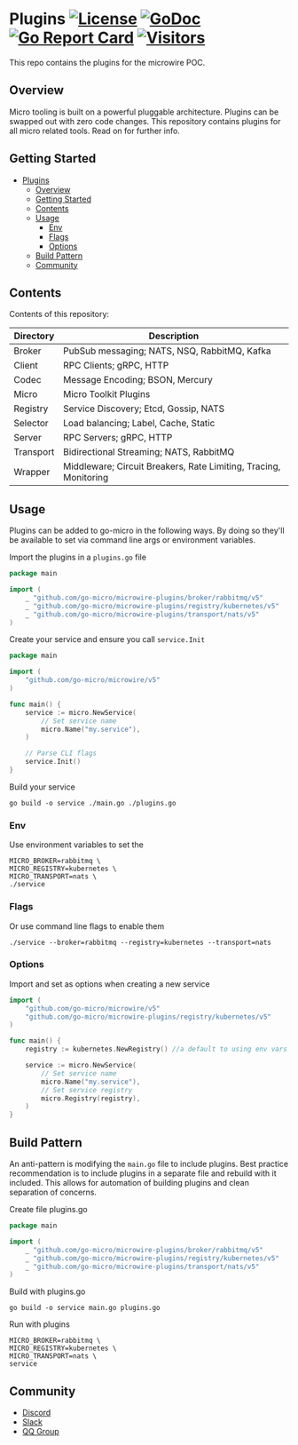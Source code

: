 # Plugins [![License](https://img.shields.io/:license-apache-blue.svg)](https://opensource.org/licenses/Apache-2.0) [![GoDoc](https://godoc.org/github.com/go-micro/microwire-plugins?status.svg)](https://godoc.org/github.com/go-micro/microwire-plugins) [![Go Report Card](https://goreportcard.com/badge/micro/go-plugins)](https://goreportcard.com/report/github.com/go-micro/microwire-plugins) [![Visitors](https://hits.seeyoufarm.com/api/count/incr/badge.svg?url=https%3A%2F%2Fgithub.com%2Fmicrowire%2Fmicrowire-plugins&count_bg=%2379C83D&title_bg=%23555555&icon=github.svg&icon_color=%23E7E7E7&title=Visitors&edge_flat=false)](https://hits.seeyoufarm.com)

This repo contains the plugins for the microwire POC.

## Overview

Micro tooling is built on a powerful pluggable architecture. Plugins can be swapped out with zero code changes.
This repository contains plugins for all micro related tools. Read on for further info.

## Getting Started

- [Plugins](#plugins)
	- [Overview](#overview)
	- [Getting Started](#getting-started)
	- [Contents](#contents)
	- [Usage](#usage)
		- [Env](#env)
		- [Flags](#flags)
		- [Options](#options)
	- [Build Pattern](#build-pattern)
	- [Community](#community)

## Contents

Contents of this repository:

| Directory | Description                                                     |
| --------- | ----------------------------------------------------------------|
| Broker    | PubSub messaging; NATS, NSQ, RabbitMQ, Kafka                    |
| Client    | RPC Clients; gRPC, HTTP                                         |
| Codec     | Message Encoding; BSON, Mercury                                 |
| Micro     | Micro Toolkit Plugins                                           |
| Registry  | Service Discovery; Etcd, Gossip, NATS                           |
| Selector  | Load balancing; Label, Cache, Static                            |
| Server    | RPC Servers; gRPC, HTTP                                         |
| Transport | Bidirectional Streaming; NATS, RabbitMQ                         | 
| Wrapper   | Middleware; Circuit Breakers, Rate Limiting, Tracing, Monitoring|

## Usage

Plugins can be added to go-micro in the following ways. By doing so they'll be available to set via command line args or environment variables.

Import the plugins in a `plugins.go` file

```go
package main

import (
	_ "github.com/go-micro/microwire-plugins/broker/rabbitmq/v5"
	_ "github.com/go-micro/microwire-plugins/registry/kubernetes/v5"
	_ "github.com/go-micro/microwire-plugins/transport/nats/v5"
)
```

Create your service and ensure you call `service.Init`

```go
package main

import (
	"github.com/go-micro/microwire/v5"
)

func main() {
	service := micro.NewService(
		// Set service name
		micro.Name("my.service"),
	)

	// Parse CLI flags
	service.Init()
}
```

Build your service

```
go build -o service ./main.go ./plugins.go
```

### Env

Use environment variables to set the

```
MICRO_BROKER=rabbitmq \
MICRO_REGISTRY=kubernetes \ 
MICRO_TRANSPORT=nats \ 
./service
```

### Flags

Or use command line flags to enable them

```shell
./service --broker=rabbitmq --registry=kubernetes --transport=nats
```

### Options

Import and set as options when creating a new service

```go
import (
	"github.com/go-micro/microwire/v5"
	"github.com/go-micro/microwire-plugins/registry/kubernetes/v5"
)

func main() {
	registry := kubernetes.NewRegistry() //a default to using env vars for master API

	service := micro.NewService(
		// Set service name
		micro.Name("my.service"),
		// Set service registry
		micro.Registry(registry),
	)
}
```

## Build Pattern

An anti-pattern is modifying the `main.go` file to include plugins. Best practice recommendation is to include
plugins in a separate file and rebuild with it included. This allows for automation of building plugins and
clean separation of concerns.

Create file plugins.go

```go
package main

import (
	_ "github.com/go-micro/microwire-plugins/broker/rabbitmq/v5"
	_ "github.com/go-micro/microwire-plugins/registry/kubernetes/v5"
	_ "github.com/go-micro/microwire-plugins/transport/nats/v5"
)
```

Build with plugins.go

```shell
go build -o service main.go plugins.go
```

Run with plugins

```shell
MICRO_BROKER=rabbitmq \
MICRO_REGISTRY=kubernetes \
MICRO_TRANSPORT=nats \
service
```

## Community

- [Discord](https://discord.gg/qV3HvnEJfB)
- [Slack](https://join.slack.com/t/go-micro/shared_invite/zt-175aaev1d-iHExPTlfxvfkOeeKLIYEYw)
- [QQ Group](https://jq.qq.com/?_wv=1027&k=5Gmrfv9i)
